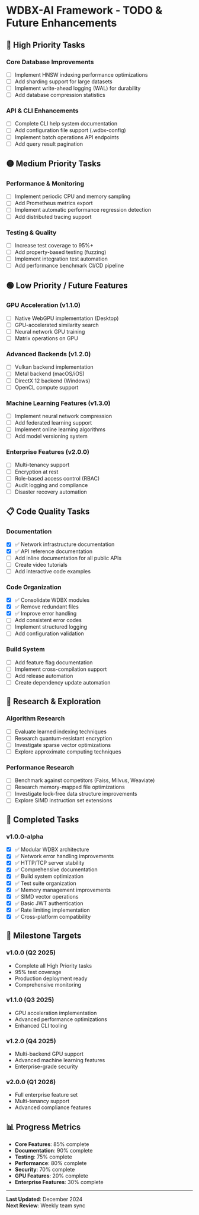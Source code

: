 # WDBX-AI Framework - TODO & Future Enhancements

## 🔴 **High Priority Tasks**

### **Core Database Improvements**
- [ ] Implement HNSW indexing performance optimizations
- [ ] Add sharding support for large datasets
- [ ] Implement write-ahead logging (WAL) for durability
- [ ] Add database compression statistics

### **API & CLI Enhancements**  
- [ ] Complete CLI help system documentation
- [ ] Add configuration file support (.wdbx-config)
- [ ] Implement batch operations API endpoints
- [ ] Add query result pagination

## 🟡 **Medium Priority Tasks**

### **Performance & Monitoring**
- [ ] Implement periodic CPU and memory sampling
- [ ] Add Prometheus metrics export
- [ ] Implement automatic performance regression detection
- [ ] Add distributed tracing support

### **Testing & Quality**
- [ ] Increase test coverage to 95%+
- [ ] Add property-based testing (fuzzing)
- [ ] Implement integration test automation
- [ ] Add performance benchmark CI/CD pipeline

## 🟢 **Low Priority / Future Features**

### **GPU Acceleration (v1.1.0)**
- [ ] Native WebGPU implementation (Desktop)
- [ ] GPU-accelerated similarity search
- [ ] Neural network GPU training
- [ ] Matrix operations on GPU

### **Advanced Backends (v1.2.0)**
- [ ] Vulkan backend implementation
- [ ] Metal backend (macOS/iOS)
- [ ] DirectX 12 backend (Windows)
- [ ] OpenCL compute support

### **Machine Learning Features (v1.3.0)**
- [ ] Implement neural network compression
- [ ] Add federated learning support
- [ ] Implement online learning algorithms
- [ ] Add model versioning system

### **Enterprise Features (v2.0.0)**
- [ ] Multi-tenancy support
- [ ] Encryption at rest
- [ ] Role-based access control (RBAC)
- [ ] Audit logging and compliance
- [ ] Disaster recovery automation

## 📋 **Code Quality Tasks**

### **Documentation**
- [x] ✅ Network infrastructure documentation
- [x] ✅ API reference documentation
- [ ] Add inline documentation for all public APIs
- [ ] Create video tutorials
- [ ] Add interactive code examples

### **Code Organization**
- [x] ✅ Consolidate WDBX modules
- [x] ✅ Remove redundant files
- [x] ✅ Improve error handling
- [ ] Add consistent error codes
- [ ] Implement structured logging
- [ ] Add configuration validation

### **Build System**
- [ ] Add feature flag documentation
- [ ] Implement cross-compilation support
- [ ] Add release automation
- [ ] Create dependency update automation

## 🔬 **Research & Exploration**

### **Algorithm Research**
- [ ] Evaluate learned indexing techniques
- [ ] Research quantum-resistant encryption
- [ ] Investigate sparse vector optimizations
- [ ] Explore approximate computing techniques

### **Performance Research**
- [ ] Benchmark against competitors (Faiss, Milvus, Weaviate)
- [ ] Research memory-mapped file optimizations
- [ ] Investigate lock-free data structure improvements
- [ ] Explore SIMD instruction set extensions

## 📅 **Completed Tasks**

### **v1.0.0-alpha**
- [x] ✅ Modular WDBX architecture
- [x] ✅ Network error handling improvements
- [x] ✅ HTTP/TCP server stability
- [x] ✅ Comprehensive documentation
- [x] ✅ Build system optimization
- [x] ✅ Test suite organization
- [x] ✅ Memory management improvements
- [x] ✅ SIMD vector operations
- [x] ✅ Basic JWT authentication
- [x] ✅ Rate limiting implementation
- [x] ✅ Cross-platform compatibility

## 🎯 **Milestone Targets**

### **v1.0.0 (Q2 2025)**
- Complete all High Priority tasks
- 95% test coverage
- Production deployment ready
- Comprehensive monitoring

### **v1.1.0 (Q3 2025)**  
- GPU acceleration implementation
- Advanced performance optimizations
- Enhanced CLI tooling

### **v1.2.0 (Q4 2025)**
- Multi-backend GPU support
- Advanced machine learning features
- Enterprise-grade security

### **v2.0.0 (Q1 2026)**
- Full enterprise feature set
- Multi-tenancy support
- Advanced compliance features

## 📊 **Progress Metrics**

- **Core Features**: 85% complete
- **Documentation**: 90% complete  
- **Testing**: 75% complete
- **Performance**: 80% complete
- **Security**: 70% complete
- **GPU Features**: 20% complete
- **Enterprise Features**: 30% complete

---

**Last Updated**: December 2024  
**Next Review**: Weekly team sync
